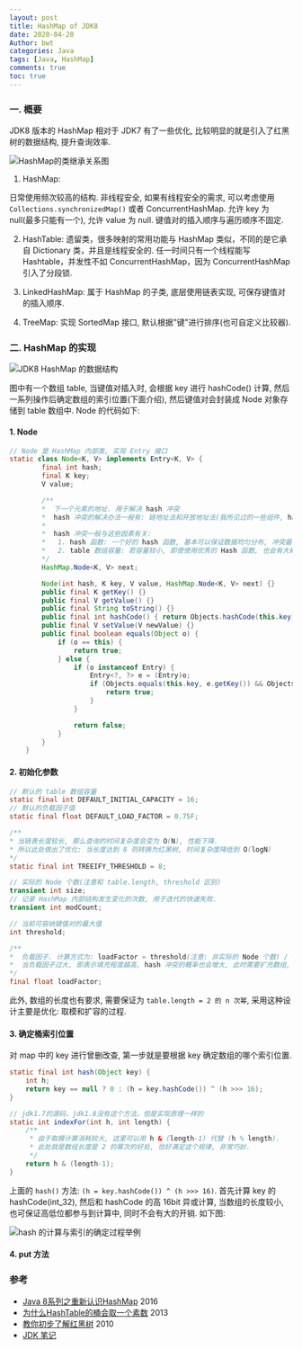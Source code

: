 ```yaml
---
layout: post
title: HashMap of JDK8
date: 2020-04-20
Author: bwt
categories: Java
tags: [Java, HashMap]
comments: true
toc: true
---
```


### 一. 概要

JDK8 版本的 HashMap 相对于 JDK7 有了一些优化, 比较明显的就是引入了红黑树的数据结构, 提升查询效率.

![HashMap的类继承关系图](https://zonheng.net/map.jpg)

1. HashMap:

日常使用频次较高的结构. 非线程安全, 如果有线程安全的需求, 可以考虑使用 `Collections.synchronizedMap()` 或者 ConcurrentHashMap.
允许 key 为 null(最多只能有一个), 允许 value 为 null.
键值对的插入顺序与遍历顺序不固定.

2. HashTable:
遗留类，很多映射的常用功能与 HashMap 类似，不同的是它承自 Dictionary 类，并且是线程安全的. 
任一时间只有一个线程能写 Hashtable，并发性不如 ConcurrentHashMap，因为 ConcurrentHashMap 引入了分段锁.

3. LinkedHashMap:
属于 HashMap 的子类, 底层使用链表实现, 可保存键值对的插入顺序.

4. TreeMap:
实现 SortedMap 接口, 默认根据"键"进行排序(也可自定义比较器).

### 二. HashMap 的实现

![JDK8 HashMap 的数据结构](https://zonheng.net/aaaa.png)

图中有一个数组 table, 当键值对插入时, 会根据 key 进行 hashCode() 计算, 然后一系列操作后确定数组的索引位置(下面介绍), 然后键值对会封装成 
Node 对象存储到 table 数组中. Node 的代码如下:

#### 1. Node

```java
// Node 是 HashMap 内部类, 实现 Entry 接口
static class Node<K, V> implements Entry<K, V> {
        final int hash;
        final K key;
        V value;

        /**
        *  下一个元素的地址. 用于解决 hash 冲突
        *  hash 冲突的解决办法一般有: 链地址法和开放地址法(我所见过的一些组件, hash 冲突使用的基本都是链地址, 开放地址法暂未遇到过)
        *
        *  hash 冲突一般与这些因素有关:
        *   1. hash 函数: 一个好的 hash 函数, 基本可以保证数据均匀分布, 冲突最少, 以达到最好的性能;
        *   2. table 数组容量: 若容量较小, 即使使用优秀的 Hash 函数, 也会有大概率的冲突.
        */
        HashMap.Node<K, V> next;

        Node(int hash, K key, V value, HashMap.Node<K, V> next) {}
        public final K getKey() {}
        public final V getValue() {}
        public final String toString() {}
        public final int hashCode() { return Objects.hashCode(this.key) ^ Objects.hashCode(this.value); }
        public final V setValue(V newValue) {}
        public final boolean equals(Object o) {
            if (o == this) {
                return true;
            } else {
                if (o instanceof Entry) {
                    Entry<?, ?> e = (Entry)o;
                    if (Objects.equals(this.key, e.getKey()) && Objects.equals(this.value, e.getValue())) {
                        return true;
                    }
                }

                return false;
            }
        }
    }
```

#### 2. 初始化参数

```java
// 默认的 table 数组容量
static final int DEFAULT_INITIAL_CAPACITY = 16;
// 默认的负载因子值
static final float DEFAULT_LOAD_FACTOR = 0.75F;

/**
* 当链表长度较长, 那么查询的时间复杂度会变为 O(N), 性能下降. 
* 所以此处做出了优化: 当长度达到 8 则转换为红黑树, 时间复杂度降低到 O(logN)
*/
static final int TREEIFY_THRESHOLD = 8;

// 实际的 Node 个数(注意和 table.length, threshold 区别)
transient int size;
// 记录 HashMap 内部结构发生变化的次数, 用于迭代的快速失败.
transient int modCount;

// 当前可容纳键值对的最大值
int threshold;

/**
*  负载因子. 计算方式为: loadFactor = threshold(注意: 非实际的 Node 个数) / table.length
*  当负载因子过大, 即表示填充程度越高, hash 冲突的概率也会增大, 此时需要扩充数组, 以维持其性能.
*/
final float loadFactor;
```

此外, 数组的长度也有要求, 需要保证为 `table.length = 2 的 n 次幂`, 采用这种设计主要是优化: 取模和扩容的过程.

#### 3. 确定桶索引位置

对 map 中的 key 进行曾删改查, 第一步就是要根据 key 确定数组的哪个索引位置.

```java
static final int hash(Object key) {
    int h;
    return key == null ? 0 : (h = key.hashCode()) ^ (h >>> 16);
}

// jdk1.7的源码，jdk1.8没有这个方法，但是实现原理一样的
static int indexFor(int h, int length) {
	/**
     * 由于取模计算消耗较大, 这里可以用 h & (length-1) 代替 (h % length). 
     * 此处就是数组长度是 2 的幂次的好处, 恰好满足这个规律, 非常巧妙.
     */
	return h & (length-1);
}
```

上面的 `hash()` 方法: `(h = key.hashCode()) ^ (h >>> 16)`. 首先计算 key 的 hashCode(int_32), 然后和 hashCode 的高 16bit 异或计算, 
当数组的长度较小, 也可保证高低位都参与到计算中, 同时不会有大的开销. 如下图:

![hash 的计算与索引的确定过程举例](https://pic2.zhimg.com/8e8203c1b51be6446cda4026eaaccf19_r.jpg)

#### 4. put 方法


### 参考

* [Java 8系列之重新认识HashMap](https://zhuanlan.zhihu.com/p/21673805) 2016
* [为什么HashTable的桶会取一个素数](https://blog.csdn.net/liuqiyao_01/article/details/14475159) 2013
* [教你初步了解红黑树](https://blog.csdn.net/v_july_v/article/details/6105630) 2010
* [JDK 笔记](https://github.com/seaswalker/JDK/blob/master/note/HashMap/hashmap.md)
